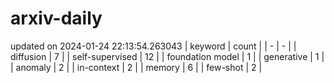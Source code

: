 # arxiv-daily
updated on 2024-01-24 22:13:54.263043
| keyword | count |
| - | - |
| diffusion | 7 |
| self-supervised | 12 |
| foundation model | 1 |
| generative | 1 |
| anomaly | 2 |
| in-context | 2 |
| memory | 6 |
| few-shot | 2 |
